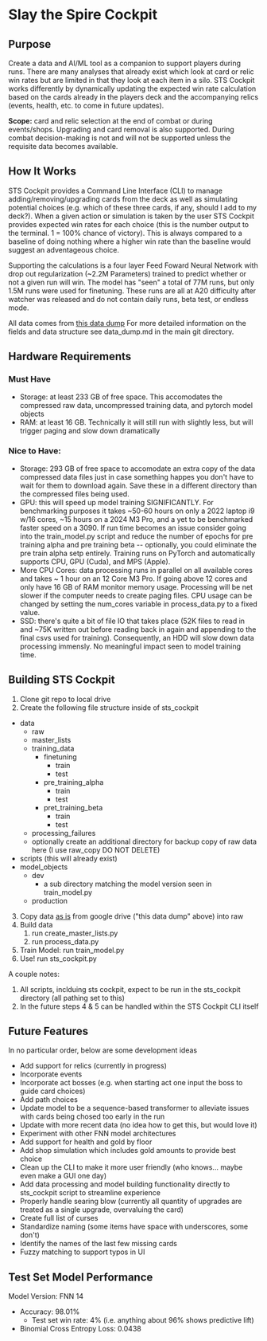 # Slay the Spire Cockpit

## Purpose
Create a data and AI/ML tool as a companion to support players during runs. There are many analyses that already exist which look at card or relic win rates but are limited in that they look at each item in a silo. STS Cockpit works differently by dynamically updating the expected win rate calculation based on the cards already in the players deck and the accompanying relics (events, health, etc. to come in future updates).

<b>Scope:</b> card and relic selection at the end of combat or during events/shops. Upgrading and card removal is also supported. During combat decision-making is not and will not be supported unless the requisite data becomes available.

## How It Works
STS Cockpit provides a Command Line Interface (CLI) to manage adding/removing/upgrading cards from the deck as well as simulating potential choices (e.g. which of these three cards, if any, should I add to my deck?). When a given action or simulation is taken by the user STS Cockpit provides expected win rates for each choice (this is the number output to the terminal. 1 = 100% chance of victory). This is always compared to a baseline of doing nothing where a higher win rate than the baseline would suggest an adventageous choice.

Supporting the calculations is a four layer Feed Foward Neural Network with drop out regularization (~2.2M Parameters) trained to predict whether or not a given run will win. The model has "seen" a total of 77M runs, but only 1.5M runs were used for finetuning. These runs are all at A20 difficulty after watcher was released and do not contain daily runs, beta test, or endless mode.

All data comes from [this data dump](https://www.reddit.com/r/slaythespire/comments/jt5y1w/77_million_runs_an_sts_metrics_dump/)
For more detailed information on the fields and data structure see data_dump.md in the main git directory.

## Hardware Requirements
### Must Have
- Storage: at least 233 GB of free space. This accomodates the compressed raw data, uncompressed training data, and pytorch model objects
- RAM: at least 16 GB. Technically it will still run with slightly less, but will trigger paging and slow down dramatically

### Nice to Have:
- Storage: 293 GB of free space to accomodate an extra copy of the data compressed data files just in case something happes you don't have to wait for them to download again. Save these in a different directory than the compressed files being used.
- GPU: this will speed up model training SIGNIFICANTLY. For benchmarking purposes it takes ~50-60 hours on only a 2022 laptop i9 w/16 cores, ~15 hours on a 2024 M3 Pro, and a yet to be benchmarked faster speed on a 3090. If run time becomes an issue consider going into the train_model.py script and reduce the number of epochs for pre training alpha and pre training beta -- optionally, you could eliminate the pre train alpha setp entirely. Training runs on PyTorch and automatically supports CPU, GPU (Cuda), and MPS (Apple).
- More CPU Cores: data processing runs in parallel on all available cores and takes ~ 1 hour on an 12 Core M3 Pro. If going above 12 cores and only have 16 GB of RAM monitor memory usage. Processing will be net slower if the computer needs to create paging files. CPU usage can be changed by setting the num_cores variable in process_data.py to a fixed value.
- SSD: there's quite a bit of file IO that takes place (52K files to read in and ~75K written out before reading back in again and appending to the final csvs used for training). Consequently, an HDD will slow down data processing immensly. No meaningful impact seen to model training time.

## Building STS Cockpit
1. Clone git repo to local drive
2. Create the following file structure inside of sts_cockpit
- data
    - raw
    - master_lists
    - training_data
        - finetuning
            - train
            - test
        - pre_training_alpha
            - train
            - test
        - pret_training_beta
            - train
            - test
    - processing_failures
    - optionally create an additional directory for backup copy of raw data here (I use raw_copy DO NOT DELETE)
- scripts (this will already exist)
- model_objects
    - dev
        - a sub directory matching the model version seen in train_model.py
    - production
3. Copy data <u>as is</u> from google drive ("this data dump" above) into raw
4. Build data
    1. run create_master_lists.py
    2. run process_data.py
5. Train Model: run train_model.py
6. Use! run sts_cockpit.py

A couple notes:
1. All scripts, inclduing sts cockpit, expect to be run in the sts_cockpit directory (all pathing set to this)
2. In the future steps 4 & 5 can be handled within the STS Cockpit CLI itself

## Future Features
In no particular order, below are some development ideas
- Add support for relics (currently in progress)
- Incorporate events
- Incorporate act bosses (e.g. when starting act one input the boss to guide card choices)
- Add path choices
- Update model to be a sequence-based transformer to alleviate issues with cards being chosed too early in the run
- Update with more recent data (no idea how to get this, but would love it)
- Experiment with other FNN model architectures
- Add support for health and gold by floor
- Add shop simulation which includes gold amounts to provide best choice
- Clean up the CLI to make it more user friendly (who knows... maybe even make a GUI one day)
- Add data processing and model building functionality directly to sts_cockpit script to streamline experience
- Properly handle searing blow (currently all quantity of upgrades are treated as a single upgrade, overvaluing the card)
- Create full list of curses
- Standardize naming (some items have space with underscores, some don't)
- Identify the names of the last few missing cards
- Fuzzy matching to support typos in UI

## Test Set Model Performance
Model Version: FNN 14
- Accuracy: 98.01%
    - Test set win rate: 4% (i.e. anything about 96% shows predictive lift)
- Binomial Cross Entropy Loss: 0.0438